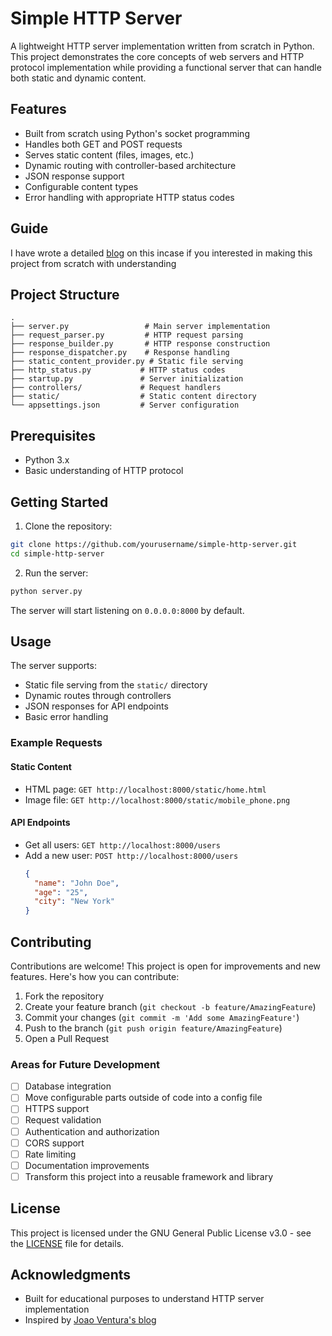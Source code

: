 # Simple HTTP Server

A lightweight HTTP server implementation written from scratch in Python. This project demonstrates the core concepts of web servers and HTTP protocol implementation while providing a functional server that can handle both static and dynamic content.

## Features

- Built from scratch using Python's socket programming
- Handles both GET and POST requests
- Serves static content (files, images, etc.)
- Dynamic routing with controller-based architecture
- JSON response support
- Configurable content types
- Error handling with appropriate HTTP status codes

## Guide
I have wrote a detailed [blog](https://aquib.sh/2025/06/http-server-from-scratch.html) on this incase if you interested in making this project from scratch with understanding 

## Project Structure

```
.
├── server.py                 # Main server implementation
├── request_parser.py         # HTTP request parsing
├── response_builder.py       # HTTP response construction
├── response_dispatcher.py    # Response handling
├── static_content_provider.py # Static file serving
├── http_status.py           # HTTP status codes
├── startup.py               # Server initialization
├── controllers/             # Request handlers
├── static/                  # Static content directory
└── appsettings.json         # Server configuration
```

## Prerequisites

- Python 3.x
- Basic understanding of HTTP protocol

## Getting Started

1. Clone the repository:
```bash
git clone https://github.com/yourusername/simple-http-server.git
cd simple-http-server
```

2. Run the server:
```bash
python server.py
```

The server will start listening on `0.0.0.0:8000` by default.

## Usage

The server supports:
- Static file serving from the `static/` directory
- Dynamic routes through controllers
- JSON responses for API endpoints
- Basic error handling

### Example Requests

#### Static Content
- HTML page: `GET http://localhost:8000/static/home.html`
- Image file: `GET http://localhost:8000/static/mobile_phone.png`

#### API Endpoints
- Get all users: `GET http://localhost:8000/users`
- Add a new user: `POST http://localhost:8000/users`
  ```json
  {
    "name": "John Doe",
    "age": "25",
    "city": "New York"
  }
  ```

## Contributing

Contributions are welcome! This project is open for improvements and new features. Here's how you can contribute:

1. Fork the repository
2. Create your feature branch (`git checkout -b feature/AmazingFeature`)
3. Commit your changes (`git commit -m 'Add some AmazingFeature'`)
4. Push to the branch (`git push origin feature/AmazingFeature`)
5. Open a Pull Request

### Areas for Future Development

- [ ] Database integration
- [ ] Move configurable parts outside of code into a config file
- [ ] HTTPS support
- [ ] Request validation
- [ ] Authentication and authorization
- [ ] CORS support
- [ ] Rate limiting
- [ ] Documentation improvements
- [ ] Transform this project into a reusable framework and library

## License

This project is licensed under the GNU General Public License v3.0 - see the [LICENSE](LICENSE) file for details.

## Acknowledgments

- Built for educational purposes to understand HTTP server implementation
- Inspired by [Joao Ventura's blog](https://joaoventura.net/blog/2017/python-webserver/)
